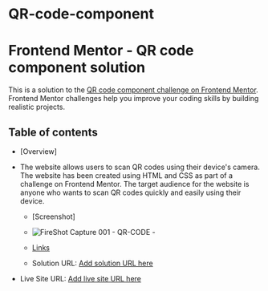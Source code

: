 # QR-code-component
# Frontend Mentor - QR code component solution

This is a solution to the [QR code component challenge on Frontend Mentor](https://www.frontendmentor.io/challenges/qr-code-component-iux_sIO_H). Frontend Mentor challenges help you improve your coding skills by building realistic projects. 

## Table of contents

- [Overview]
- The website allows users to scan QR codes using their device's camera.
The website has been created using HTML and CSS as part of a challenge on Frontend Mentor.
The target audience for the website is anyone who wants to scan QR codes quickly and easily using their device.

  - [Screenshot]
  - ![FireShot Capture 001 - QR-CODE - ](https://user-images.githubusercontent.com/108583230/216021887-18995694-07e4-460f-b860-ba37623dbb61.png)

  - [Links](#links)
  - Solution URL: [Add solution URL here](https://your-solution-url.com)
- Live Site URL: [Add live site URL here](https://your-live-site-url.com)
 
